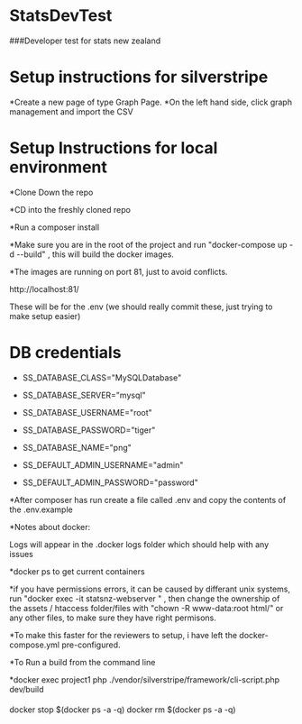 # StatsDevTest
###Developer test for stats new zealand

# Setup instructions for silverstripe

 *Create a new page of type Graph Page.
 *On the left hand side, click graph management and import the CSV

# Setup Instructions for local environment
 

*Clone Down the repo

*CD into the freshly cloned repo

*Run a composer install

*Make sure you are in the root of the project and run "docker-compose up -d --build" , this will build the docker images.

*The images are running on port 81, just to avoid conflicts.

http://localhost:81/

These will be for the .env (we should really commit these, just trying to make setup easier)

# DB credentials
* SS_DATABASE_CLASS="MySQLDatabase"
* SS_DATABASE_SERVER="mysql"
* SS_DATABASE_USERNAME="root"
* SS_DATABASE_PASSWORD="tiger"
* SS_DATABASE_NAME="png"

* SS_DEFAULT_ADMIN_USERNAME="admin"
* SS_DEFAULT_ADMIN_PASSWORD="password"

*After composer has run create a file called .env and copy the contents of the .env.example

*Notes about docker:

Logs will appear in the .docker logs folder which should help with any issues

*docker ps to get current containers

*if you have permissions errors, it can be caused by differant unix systems, run "docker exec -it statsnz-webserver " , then change the ownership of the assets / htaccess folder/files with "chown -R www-data:root html/" or any other files, to make sure they have right permisons.

*To make this faster for the reviewers to setup, i have left the docker-compose.yml pre-configured.

*To Run a build from the command line

*docker exec project1 php ./vendor/silverstripe/framework/cli-script.php dev/build

####
docker stop $(docker ps -a -q)
docker rm $(docker ps -a -q)
